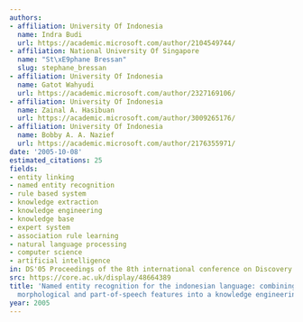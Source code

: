 ```yaml
---
authors:
- affiliation: University Of Indonesia
  name: Indra Budi
  url: https://academic.microsoft.com/author/2104549744/
- affiliation: National University Of Singapore
  name: "St\xE9phane Bressan"
  slug: stephane_bressan
- affiliation: University Of Indonesia
  name: Gatot Wahyudi
  url: https://academic.microsoft.com/author/2327169106/
- affiliation: University Of Indonesia
  name: Zainal A. Hasibuan
  url: https://academic.microsoft.com/author/3009265176/
- affiliation: University Of Indonesia
  name: Bobby A. A. Nazief
  url: https://academic.microsoft.com/author/2176355971/
date: '2005-10-08'
estimated_citations: 25
fields:
- entity linking
- named entity recognition
- rule based system
- knowledge extraction
- knowledge engineering
- knowledge base
- expert system
- association rule learning
- natural language processing
- computer science
- artificial intelligence
in: DS'05 Proceedings of the 8th international conference on Discovery Science
src: https://core.ac.uk/display/48664389
title: 'Named entity recognition for the indonesian language: combining contextual,
  morphological and part-of-speech features into a knowledge engineering approach'
year: 2005
---
```

